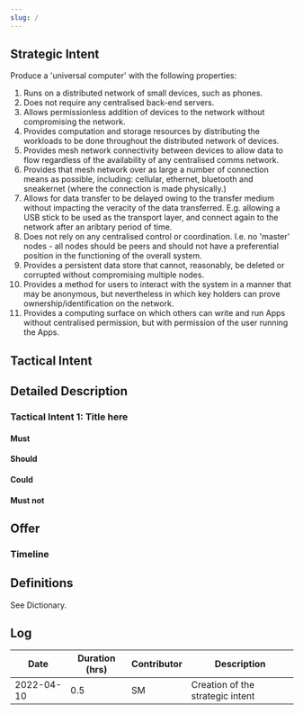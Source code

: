 ```yaml
---
slug: /
---
```


## Strategic Intent

Produce a 'universal computer' with the following properties:

1. Runs on a distributed network of small devices, such as phones.
1. Does not require any centralised back-end servers.
1. Allows permissionless addition of devices to the network without compromising the network.
1. Provides computation and storage resources by distributing the workloads to be done throughout the distributed network of devices.
1. Provides mesh network connectivity between devices to allow data to flow regardless of the availability of any centralised comms network.  
1. Provides that mesh network over as large a number of connection means as possible, including: cellular, ethernet, bluetooth and sneakernet (where the connection is made physically.)
1. Allows for data transfer to be delayed owing to the transfer medium without impacting the veracity of the data transferred.  E.g. allowing a USB stick to be used as the transport layer, and connect again to the network after an aribtary period of time.
1. Does not rely on any centralised control or coordination.  I.e. no 'master' nodes - all nodes should be peers and should not have a preferential position in the functioning of the overall system.
1. Provides a persistent data store that cannot, reasonably, be deleted or corrupted without compromising multiple nodes.
1. Provides a method for users to interact with the system in a manner that may be anonymous, but nevertheless in which key holders can prove ownership/identification on the network.
1. Provides a computing surface on which others can write and run Apps without centralised permission, but with permission of the user running the Apps.





## Tactical Intent


## Detailed Description

### Tactical Intent 1: Title here



#### Must



#### Should


#### Could


#### Must not


## Offer

### Timeline

## Definitions

See Dictionary.


## Log

| Date | Duration (hrs) | Contributor | Description |
| -- | -- | -- | -- |
| 2022-04-10 | 0.5 | SM | Creation of the strategic intent |

